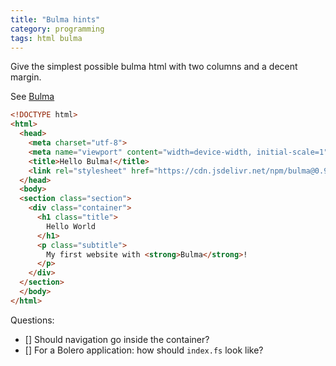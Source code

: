 ```yaml
---
title: "Bulma hints"
category: programming
tags: html bulma
---
```


Give the simplest possible bulma html with two columns and a decent margin.

See [Bulma](https://bulma.io)

~~~html
<!DOCTYPE html>
<html>
  <head>
    <meta charset="utf-8">
    <meta name="viewport" content="width=device-width, initial-scale=1">
    <title>Hello Bulma!</title>
    <link rel="stylesheet" href="https://cdn.jsdelivr.net/npm/bulma@0.9.4/css/bulma.min.css">
  </head>
  <body>
  <section class="section">
    <div class="container">
      <h1 class="title">
        Hello World
      </h1>
      <p class="subtitle">
        My first website with <strong>Bulma</strong>!
      </p>
    </div>
  </section>
  </body>
</html>
~~~

Questions:
- [] Should navigation go inside the container?
- [] For a Bolero application: how should ``index.fs`` look like?